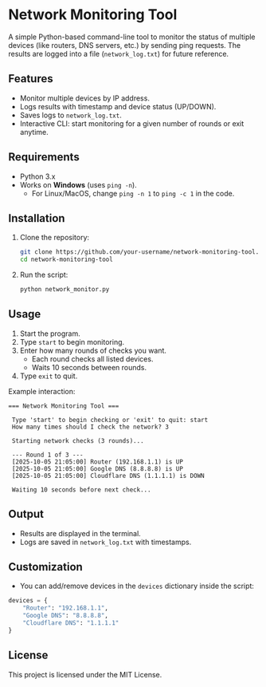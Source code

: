 # Network Monitoring Tool

A simple Python-based command-line tool to monitor the status of multiple devices (like routers, DNS servers, etc.) by sending ping requests. The results are logged into a file (`network_log.txt`) for future reference.

## Features
- Monitor multiple devices by IP address.
- Logs results with timestamp and device status (UP/DOWN).
- Saves logs to `network_log.txt`.
- Interactive CLI: start monitoring for a given number of rounds or exit anytime.

## Requirements
- Python 3.x
- Works on **Windows** (uses `ping -n`).
  - For Linux/MacOS, change `ping -n 1` to `ping -c 1` in the code.

## Installation
1. Clone the repository:
   ```bash
   git clone https://github.com/your-username/network-monitoring-tool.git
   cd network-monitoring-tool
   ```

2. Run the script:
   ```bash
   python network_monitor.py
   ```

## Usage
1. Start the program.
2. Type `start` to begin monitoring.
3. Enter how many rounds of checks you want.
   - Each round checks all listed devices.
   - Waits 10 seconds between rounds.
4. Type `exit` to quit.

Example interaction:
```
=== Network Monitoring Tool ===

 Type 'start' to begin checking or 'exit' to quit: start
 How many times should I check the network? 3

 Starting network checks (3 rounds)...

 --- Round 1 of 3 ---
 [2025-10-05 21:05:00] Router (192.168.1.1) is UP
 [2025-10-05 21:05:00] Google DNS (8.8.8.8) is UP
 [2025-10-05 21:05:00] Cloudflare DNS (1.1.1.1) is DOWN

 Waiting 10 seconds before next check...
```

## Output
- Results are displayed in the terminal.
- Logs are saved in `network_log.txt` with timestamps.

## Customization
- You can add/remove devices in the `devices` dictionary inside the script:
```python
devices = {
    "Router": "192.168.1.1",
    "Google DNS": "8.8.8.8",
    "Cloudflare DNS": "1.1.1.1"
}
```

## License
This project is licensed under the MIT License.
